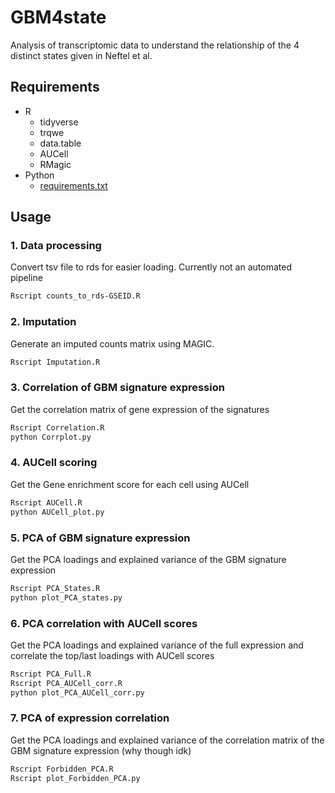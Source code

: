 # GBM4state
Analysis of transcriptomic data to understand the relationship of the 4 distinct states given in Neftel et al.


## Requirements
- R
    - tidyverse
    - trqwe
    - data.table
    - AUCell
    - RMagic
- Python 
    - [requirements.txt](./requirements.txt)


## Usage
### 1. Data processing
Convert tsv file to rds for easier loading. Currently not an automated pipeline
```bash
Rscript counts_to_rds-GSEID.R
```
### 2. Imputation
Generate an imputed counts matrix using MAGIC.
```bash
Rscript Imputation.R
```
### 3. Correlation of GBM signature expression
Get the correlation matrix of gene expression of the signatures
```bash
Rscript Correlation.R
python Corrplot.py
```
### 4. AUCell scoring
Get the Gene enrichment score for each cell using AUCell
```bash
Rscript AUCell.R
python AUCell_plot.py
```

### 5. PCA of GBM signature expression
Get the PCA loadings and explained variance of the GBM signature expression
```bash
Rscript PCA_States.R
python plot_PCA_states.py
```

### 6. PCA correlation with AUCell scores
Get the PCA loadings and explained variance of the full expression and correlate the top/last loadings with AUCell scores
```bash
Rscript PCA_Full.R
Rscript PCA_AUCell_corr.R
python plot_PCA_AUCell_corr.py
```

### 7. PCA of expression correlation
Get the PCA loadings and explained variance of the correlation matrix of the GBM signature expression (why though idk)
```bash
Rscript Forbidden_PCA.R
Rscript plot_Forbidden_PCA.py
```